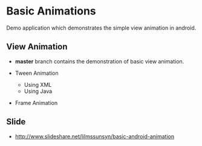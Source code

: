 # Basic Animations

Demo application which demonstrates the simple view animation in android.

## View Animation
* **master** branch contains the demonstration of basic view animation.

* Tween Animation
  * Using XML
  * Using Java
* Frame Animation

## Slide
* http://www.slideshare.net/lilmssunsyn/basic-android-animation

